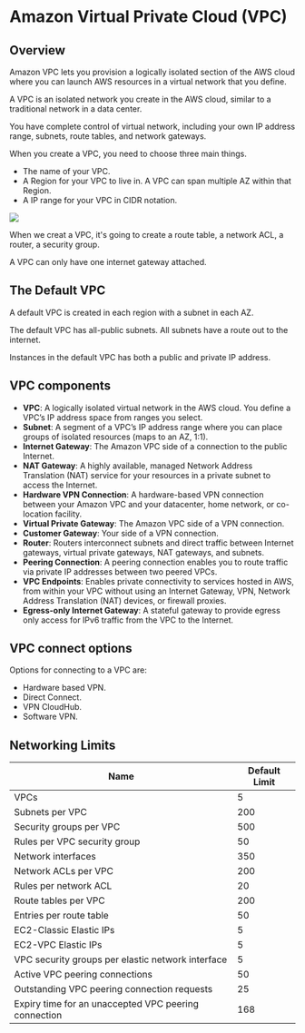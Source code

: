 # Amazon Virtual Private Cloud (VPC)

## Overview

Amazon VPC lets you provision a logically isolated section of the AWS cloud where you can launch AWS resources in a virtual network that you define.

A VPC is an isolated network you create in the AWS cloud, similar to a traditional network in a data center.

You have complete control of virtual network, including your own IP address range, subnets, route tables, and network gateways.

When you create a VPC, you need to choose three main things.

- The name of your VPC.
- A Region for your VPC to live in. A VPC can span multiple AZ within that Region.
- A IP range for your VPC in CIDR notation.

![](https://d2908q01vomqb2.cloudfront.net/77de68daecd823babbb58edb1c8e14d7106e83bb/2021/06/15/VPC-Network-Engineers-Part-1-1.png)

When we creat a VPC, it's going to create a route table, a network ACL, a router, a security group.

A VPC can only have one internet gateway attached.


## The Default VPC

A default VPC is created in each region with a subnet in each AZ.

The default VPC has all-public subnets. All subnets have a route out to the internet.

Instances in the default VPC has both a public and private IP address.


## VPC components

- **VPC**: A logically isolated virtual network in the AWS cloud. You define a VPC’s IP address space from ranges you select.
- **Subnet**: A segment of a VPC’s IP address range where you can place groups of isolated resources (maps to an AZ, 1:1).
- **Internet Gateway**: The Amazon VPC side of a connection to the public Internet.
- **NAT Gateway**: A highly available, managed Network Address Translation (NAT) service for your resources in a private subnet to access the Internet.
- **Hardware VPN Connection**: A hardware-based VPN connection between your Amazon VPC and your datacenter, home network, or co-location facility.
- **Virtual Private Gateway**: The Amazon VPC side of a VPN connection.
- **Customer Gateway**: Your side of a VPN connection.
- **Router**: Routers interconnect subnets and direct traffic between Internet gateways, virtual private gateways, NAT gateways, and subnets.
- **Peering Connection**: A peering connection enables you to route traffic via private IP addresses between two peered VPCs.
- **VPC Endpoints**: Enables private connectivity to services hosted in AWS, from within your VPC without using an Internet Gateway, VPN, Network Address Translation (NAT) devices, or firewall proxies.
- **Egress-only Internet Gateway**: A stateful gateway to provide egress only access for IPv6 traffic from the VPC to the Internet.


## VPC connect options

Options for connecting to a VPC are:
- Hardware based VPN.
- Direct Connect.
- VPN CloudHub.
- Software VPN.


## Networking Limits

| Name | Default Limit |
|---|---|
| VPCs | 5 |
| Subnets per VPC | 200 |
| Security groups per VPC | 500 |
| Rules per VPC security group | 50 |
| Network interfaces | 350 |
| Network ACLs per VPC | 200 |
| Rules per network ACL | 20 |
| Route tables per VPC | 200 |
| Entries per route table | 50 |
| EC2-Classic Elastic IPs | 5 |
| EC2-VPC Elastic IPs | 5 |
| VPC security groups per elastic network interface | 5 |
| Active VPC peering connections | 50 |
| Outstanding VPC peering connection requests | 25 |
| Expiry time for an unaccepted VPC peering connection | 168 |
